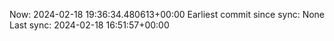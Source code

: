 Now: 2024-02-18 19:36:34.480613+00:00 Earliest commit since sync: None Last sync: 2024-02-18 16:51:57+00:00
